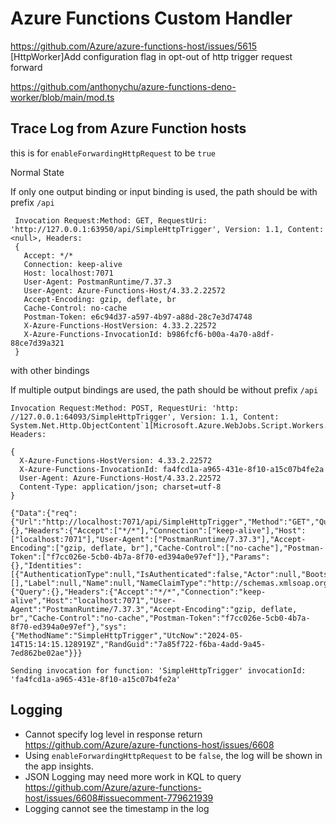 # Azure Functions Custom Handler

https://github.com/Azure/azure-functions-host/issues/5615
[HttpWorker]Add configuration flag in opt-out of http trigger request forward

https://github.com/anthonychu/azure-functions-deno-worker/blob/main/mod.ts

## Trace Log from Azure Function hosts

this is for `enableForwardingHttpRequest` to be `true`


Normal State

 If only one output binding or input binding is used, the path should be with prefix `/api`

```
 Invocation Request:Method: GET, RequestUri: 'http://127.0.0.1:63950/api/SimpleHttpTrigger', Version: 1.1, Content: <null>, Headers:
 {
   Accept: */*
   Connection: keep-alive
   Host: localhost:7071
   User-Agent: PostmanRuntime/7.37.3
   User-Agent: Azure-Functions-Host/4.33.2.22572
   Accept-Encoding: gzip, deflate, br
   Cache-Control: no-cache
   Postman-Token: e6c94d37-a597-4b97-a88d-28c7e3d74748
   X-Azure-Functions-HostVersion: 4.33.2.22572
   X-Azure-Functions-InvocationId: b986fcf6-b00a-4a70-a8df-88ce7d39a321
 }
```

with other bindings

If multiple output bindings are used, the path should be without prefix `/api`

```
Invocation Request:Method: POST, RequestUri: 'http: //127.0.0.1:64093/SimpleHttpTrigger', Version: 1.1, Content: System.Net.Http.ObjectContent`1[Microsoft.Azure.WebJobs.Script.Workers.Http.HttpScriptInvocationContext], Headers:

{
  X-Azure-Functions-HostVersion: 4.33.2.22572
  X-Azure-Functions-InvocationId: fa4fcd1a-a965-431e-8f10-a15c07b4fe2a
  User-Agent: Azure-Functions-Host/4.33.2.22572
  Content-Type: application/json; charset=utf-8
}

{"Data":{"req":{"Url":"http://localhost:7071/api/SimpleHttpTrigger","Method":"GET","Query":{},"Headers":{"Accept":["*/*"],"Connection":["keep-alive"],"Host":["localhost:7071"],"User-Agent":["PostmanRuntime/7.37.3"],"Accept-Encoding":["gzip, deflate, br"],"Cache-Control":["no-cache"],"Postman-Token":["f7cc026e-5cb0-4b7a-8f70-ed394a0e97ef"]},"Params":{},"Identities":[{"AuthenticationType":null,"IsAuthenticated":false,"Actor":null,"BootstrapContext":null,"Claims":[],"Label":null,"Name":null,"NameClaimType":"http://schemas.xmlsoap.org/ws/2005/05/identity/claims/name","RoleClaimType":"http://schemas.microsoft.com/ws/2008/06/identity/claims/role"}]}},"Metadata":{"Query":{},"Headers":{"Accept":"*/*","Connection":"keep-alive","Host":"localhost:7071","User-Agent":"PostmanRuntime/7.37.3","Accept-Encoding":"gzip, deflate, br","Cache-Control":"no-cache","Postman-Token":"f7cc026e-5cb0-4b7a-8f70-ed394a0e97ef"},"sys":{"MethodName":"SimpleHttpTrigger","UtcNow":"2024-05-14T15:14:15.128919Z","RandGuid":"7a85f722-f6ba-4add-9a45-7ed862be02ae"}}}

Sending invocation for function: 'SimpleHttpTrigger' invocationId: 'fa4fcd1a-a965-431e-8f10-a15c07b4fe2a'
```

## Logging

- Cannot specify log level in response return https://github.com/Azure/azure-functions-host/issues/6608
- Using `enableForwardingHttpRequest` to be `false`, the log will be shown in the app insights.
- JSON Logging may need more work in KQL to query https://github.com/Azure/azure-functions-host/issues/6608#issuecomment-779621939
- Logging cannot see the timestamp in the log